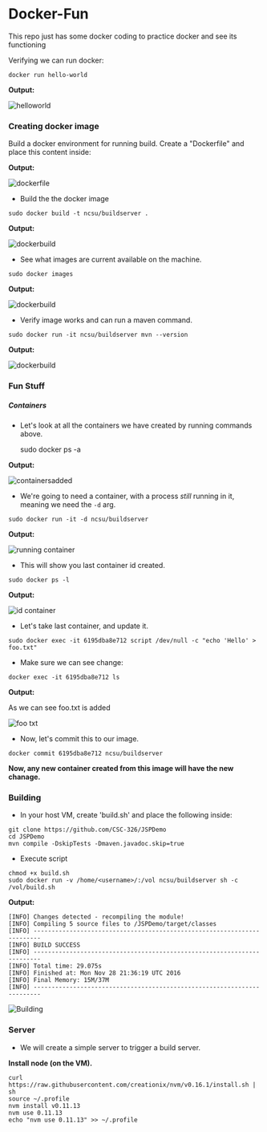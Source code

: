 # Docker-Fun
This repo just has some docker coding to practice docker and see its functioning

Verifying we can run docker:
```
docker run hello-world
```
**Output:** 

![helloworld](https://github.com/VivekBhat/Docker-Fun/blob/master/resources/hello%20world.png)

### Creating docker image

Build a docker environment for running build.  Create a "Dockerfile" and place this content inside:

**Output:** 

![dockerfile](https://github.com/VivekBhat/Docker-Fun/blob/master/resources/dockerfile.png)


* Build the the docker image
```
sudo docker build -t ncsu/buildserver .
```

**Output:** 

![dockerbuild](https://github.com/VivekBhat/Docker-Fun/blob/master/resources/dockerbuild.png)

 
* See what images are current available on the machine.
```
sudo docker images
```

**Output:** 

![dockerbuild](https://github.com/VivekBhat/Docker-Fun/blob/master/resources/dockerimages.png)


* Verify image works and can run a maven command.
```
sudo docker run -it ncsu/buildserver mvn --version
```

**Output:** 

![dockerbuild](https://github.com/VivekBhat/Docker-Fun/blob/master/resources/dockermvnversion.png)

### Fun Stuff 
##### Containers

* Let's look at all the containers we have created by running commands above.

    sudo docker ps -a 

**Output:** 

![containersadded](https://github.com/VivekBhat/Docker-Fun/blob/master/resources/createdcontainers.png)


* We're going to need a container, with a process *still* running in it, meaning we need the `-d` arg.
```
sudo docker run -it -d ncsu/buildserver
```

**Output:** 

![running container](https://github.com/VivekBhat/Docker-Fun/blob/master/resources/runningcontainer.png)

* This will show you last container id created.    
```
sudo docker ps -l
```

**Output:** 

![id container](https://github.com/VivekBhat/Docker-Fun/blob/master/resources/containerid.png)

* Let's take last container, and update it.
```
sudo docker exec -it 6195dba8e712 script /dev/null -c "echo 'Hello' > foo.txt"
```

* Make sure we can see change:
```
docker exec -it 6195dba8e712 ls
```

**Output:** 
 
 As we can see foo.txt is added

![foo txt](https://github.com/VivekBhat/Docker-Fun/blob/master/resources/fooadded.png)

* Now, let's commit this to our image.
```
docker commit 6195dba8e712 ncsu/buildserver
```
**Now, any new container created from this image will have the new chanage.**

### Building

* In your host VM, create 'build.sh' and place the following inside: 
```
git clone https://github.com/CSC-326/JSPDemo
cd JSPDemo
mvn compile -DskipTests -Dmaven.javadoc.skip=true
```


* Execute script
```
chmod +x build.sh
sudo docker run -v /home/<username>/:/vol ncsu/buildserver sh -c /vol/build.sh
```

**Output:** 
```
[INFO] Changes detected - recompiling the module!
[INFO] Compiling 5 source files to /JSPDemo/target/classes
[INFO] ------------------------------------------------------------------------
[INFO] BUILD SUCCESS
[INFO] ------------------------------------------------------------------------
[INFO] Total time: 29.075s
[INFO] Finished at: Mon Nov 28 21:36:19 UTC 2016
[INFO] Final Memory: 15M/37M
[INFO] ------------------------------------------------------------------------

```

![Building](https://github.com/VivekBhat/Docker-Fun/blob/master/resources/build.png)



### Server

* We will create a simple server to trigger a build server.

**Install node (on the VM).**

```
curl https://raw.githubusercontent.com/creationix/nvm/v0.16.1/install.sh | sh
source ~/.profile
nvm install v0.11.13
nvm use 0.11.13
echo "nvm use 0.11.13" >> ~/.profile
```


